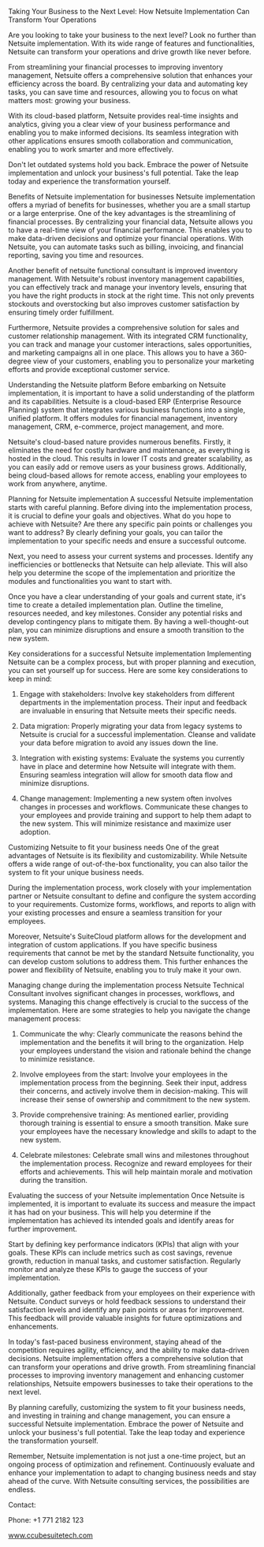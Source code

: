 Taking Your Business to the Next Level: How Netsuite Implementation Can Transform Your Operations
 
 Are you looking to take your business to the next level? Look no further than Netsuite implementation. With its wide range of features and functionalities, Netsuite can transform your operations and drive growth like never before.

From streamlining your financial processes to improving inventory management, Netsuite offers a comprehensive solution that enhances your efficiency across the board. By centralizing your data and automating key tasks, you can save time and resources, allowing you to focus on what matters most: growing your business.

With its cloud-based platform, Netsuite provides real-time insights and analytics, giving you a clear view of your business performance and enabling you to make informed decisions. Its seamless integration with other applications ensures smooth collaboration and communication, enabling you to work smarter and more effectively.

Don't let outdated systems hold you back. Embrace the power of Netsuite implementation and unlock your business's full potential. Take the leap today and experience the transformation yourself.

Benefits of Netsuite implementation for businesses
Netsuite implementation offers a myriad of benefits for businesses, whether you are a small startup or a large enterprise. One of the key advantages is the streamlining of financial processes. By centralizing your financial data, Netsuite allows you to have a real-time view of your financial performance. This enables you to make data-driven decisions and optimize your financial operations. With Netsuite, you can automate tasks such as billing, invoicing, and financial reporting, saving you time and resources.

Another benefit of netsuite functional consultant is improved inventory management. With Netsuite's robust inventory management capabilities, you can effectively track and manage your inventory levels, ensuring that you have the right products in stock at the right time. This not only prevents stockouts and overstocking but also improves customer satisfaction by ensuring timely order fulfillment.

Furthermore, Netsuite provides a comprehensive solution for sales and customer relationship management. With its integrated CRM functionality, you can track and manage your customer interactions, sales opportunities, and marketing campaigns all in one place. This allows you to have a 360-degree view of your customers, enabling you to personalize your marketing efforts and provide exceptional customer service.

Understanding the Netsuite platform
Before embarking on Netsuite implementation, it is important to have a solid understanding of the platform and its capabilities. Netsuite is a cloud-based ERP (Enterprise Resource Planning) system that integrates various business functions into a single, unified platform. It offers modules for financial management, inventory management, CRM, e-commerce, project management, and more.

Netsuite's cloud-based nature provides numerous benefits. Firstly, it eliminates the need for costly hardware and maintenance, as everything is hosted in the cloud. This results in lower IT costs and greater scalability, as you can easily add or remove users as your business grows. Additionally, being cloud-based allows for remote access, enabling your employees to work from anywhere, anytime.

Planning for Netsuite implementation
A successful Netsuite implementation starts with careful planning. Before diving into the implementation process, it is crucial to define your goals and objectives. What do you hope to achieve with Netsuite? Are there any specific pain points or challenges you want to address? By clearly defining your goals, you can tailor the implementation to your specific needs and ensure a successful outcome.

Next, you need to assess your current systems and processes. Identify any inefficiencies or bottlenecks that Netsuite can help alleviate. This will also help you determine the scope of the implementation and prioritize the modules and functionalities you want to start with.

Once you have a clear understanding of your goals and current state, it's time to create a detailed implementation plan. Outline the timeline, resources needed, and key milestones. Consider any potential risks and develop contingency plans to mitigate them. By having a well-thought-out plan, you can minimize disruptions and ensure a smooth transition to the new system.

Key considerations for a successful Netsuite implementation
Implementing Netsuite can be a complex process, but with proper planning and execution, you can set yourself up for success. Here are some key considerations to keep in mind:

1. Engage with stakeholders: Involve key stakeholders from different departments in the implementation process. Their input and feedback are invaluable in ensuring that Netsuite meets their specific needs.

2. Data migration: Properly migrating your data from legacy systems to Netsuite is crucial for a successful implementation. Cleanse and validate your data before migration to avoid any issues down the line.

3. Integration with existing systems: Evaluate the systems you currently have in place and determine how Netsuite will integrate with them. Ensuring seamless integration will allow for smooth data flow and minimize disruptions.

4. Change management: Implementing a new system often involves changes in processes and workflows. Communicate these changes to your employees and provide training and support to help them adapt to the new system. This will minimize resistance and maximize user adoption.

Customizing Netsuite to fit your business needs
One of the great advantages of Netsuite is its flexibility and customizability. While Netsuite offers a wide range of out-of-the-box functionality, you can also tailor the system to fit your unique business needs.

During the implementation process, work closely with your implementation partner or Netsuite consultant to define and configure the system according to your requirements. Customize forms, workflows, and reports to align with your existing processes and ensure a seamless transition for your employees.

Moreover, Netsuite's SuiteCloud platform allows for the development and integration of custom applications. If you have specific business requirements that cannot be met by the standard Netsuite functionality, you can develop custom solutions to address them. This further enhances the power and flexibility of Netsuite, enabling you to truly make it your own.


Managing change during the implementation process
Netsuite Technical Consultant involves significant changes in processes, workflows, and systems. Managing this change effectively is crucial to the success of the implementation. Here are some strategies to help you navigate the change management process:

1. Communicate the why: Clearly communicate the reasons behind the implementation and the benefits it will bring to the organization. Help your employees understand the vision and rationale behind the change to minimize resistance.

2. Involve employees from the start: Involve your employees in the implementation process from the beginning. Seek their input, address their concerns, and actively involve them in decision-making. This will increase their sense of ownership and commitment to the new system.

3. Provide comprehensive training: As mentioned earlier, providing thorough training is essential to ensure a smooth transition. Make sure your employees have the necessary knowledge and skills to adapt to the new system.

4. Celebrate milestones: Celebrate small wins and milestones throughout the implementation process. Recognize and reward employees for their efforts and achievements. This will help maintain morale and motivation during the transition.

Evaluating the success of your Netsuite implementation
Once Netsuite is implemented, it is important to evaluate its success and measure the impact it has had on your business. This will help you determine if the implementation has achieved its intended goals and identify areas for further improvement.

Start by defining key performance indicators (KPIs) that align with your goals. These KPIs can include metrics such as cost savings, revenue growth, reduction in manual tasks, and customer satisfaction. Regularly monitor and analyze these KPIs to gauge the success of your implementation.

Additionally, gather feedback from your employees on their experience with Netsuite. Conduct surveys or hold feedback sessions to understand their satisfaction levels and identify any pain points or areas for improvement. This feedback will provide valuable insights for future optimizations and enhancements.

In today's fast-paced business environment, staying ahead of the competition requires agility, efficiency, and the ability to make data-driven decisions. Netsuite implementation offers a comprehensive solution that can transform your operations and drive growth. From streamlining financial processes to improving inventory management and enhancing customer relationships, Netsuite empowers businesses to take their operations to the next level.

By planning carefully, customizing the system to fit your business needs, and investing in training and change management, you can ensure a successful Netsuite implementation. Embrace the power of Netsuite and unlock your business's full potential. Take the leap today and experience the transformation yourself.

Remember, Netsuite implementation is not just a one-time project, but an ongoing process of optimization and refinement. Continuously evaluate and enhance your implementation to adapt to changing business needs and stay ahead of the curve. With Netsuite consulting services, the possibilities are endless.

Contact: 

Phone: +1 771 2182 123

www.ccubesuitetech.com
